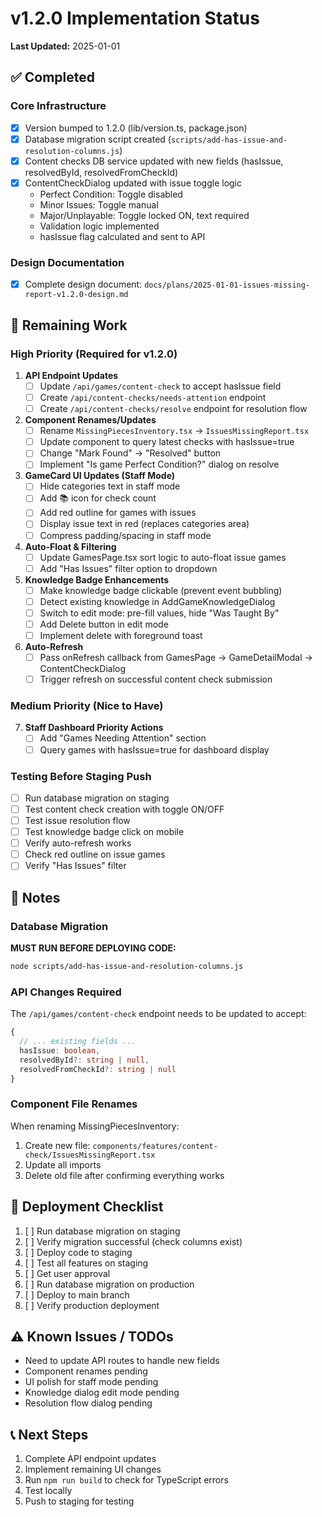 # v1.2.0 Implementation Status

**Last Updated:** 2025-01-01

## ✅ Completed

### Core Infrastructure
- [x] Version bumped to 1.2.0 (lib/version.ts, package.json)
- [x] Database migration script created (`scripts/add-has-issue-and-resolution-columns.js`)
- [x] Content checks DB service updated with new fields (hasIssue, resolvedById, resolvedFromCheckId)
- [x] ContentCheckDialog updated with issue toggle logic
  - Perfect Condition: Toggle disabled
  - Minor Issues: Toggle manual
  - Major/Unplayable: Toggle locked ON, text required
  - Validation logic implemented
  - hasIssue flag calculated and sent to API

### Design Documentation
- [x] Complete design document: `docs/plans/2025-01-01-issues-missing-report-v1.2.0-design.md`

## 🚧 Remaining Work

### High Priority (Required for v1.2.0)
1. **API Endpoint Updates**
   - [ ] Update `/api/games/content-check` to accept hasIssue field
   - [ ] Create `/api/content-checks/needs-attention` endpoint
   - [ ] Create `/api/content-checks/resolve` endpoint for resolution flow

2. **Component Renames/Updates**
   - [ ] Rename `MissingPiecesInventory.tsx` → `IssuesMissingReport.tsx`
   - [ ] Update component to query latest checks with hasIssue=true
   - [ ] Change "Mark Found" → "Resolved" button
   - [ ] Implement "Is game Perfect Condition?" dialog on resolve

3. **GameCard UI Updates (Staff Mode)**
   - [ ] Hide categories text in staff mode
   - [ ] Add 📚 icon for check count
   - [ ] Add red outline for games with issues
   - [ ] Display issue text in red (replaces categories area)
   - [ ] Compress padding/spacing in staff mode

4. **Auto-Float & Filtering**
   - [ ] Update GamesPage.tsx sort logic to auto-float issue games
   - [ ] Add "Has Issues" filter option to dropdown

5. **Knowledge Badge Enhancements**
   - [ ] Make knowledge badge clickable (prevent event bubbling)
   - [ ] Detect existing knowledge in AddGameKnowledgeDialog
   - [ ] Switch to edit mode: pre-fill values, hide "Was Taught By"
   - [ ] Add Delete button in edit mode
   - [ ] Implement delete with foreground toast

6. **Auto-Refresh**
   - [ ] Pass onRefresh callback from GamesPage → GameDetailModal → ContentCheckDialog
   - [ ] Trigger refresh on successful content check submission

### Medium Priority (Nice to Have)
7. **Staff Dashboard Priority Actions**
   - [ ] Add "Games Needing Attention" section
   - [ ] Query games with hasIssue=true for dashboard display

### Testing Before Staging Push
- [ ] Run database migration on staging
- [ ] Test content check creation with toggle ON/OFF
- [ ] Test issue resolution flow
- [ ] Test knowledge badge click on mobile
- [ ] Verify auto-refresh works
- [ ] Check red outline on issue games
- [ ] Verify "Has Issues" filter

## 📝 Notes

### Database Migration
**MUST RUN BEFORE DEPLOYING CODE:**
```bash
node scripts/add-has-issue-and-resolution-columns.js
```

### API Changes Required
The `/api/games/content-check` endpoint needs to be updated to accept:
```typescript
{
  // ... existing fields ...
  hasIssue: boolean,
  resolvedById?: string | null,
  resolvedFromCheckId?: string | null
}
```

### Component File Renames
When renaming MissingPiecesInventory:
1. Create new file: `components/features/content-check/IssuesMissingReport.tsx`
2. Update all imports
3. Delete old file after confirming everything works

## 🚀 Deployment Checklist

1. [ ] Run database migration on staging
2. [ ] Verify migration successful (check columns exist)
3. [ ] Deploy code to staging
4. [ ] Test all features on staging
5. [ ] Get user approval
6. [ ] Run database migration on production
7. [ ] Deploy to main branch
8. [ ] Verify production deployment

## ⚠️ Known Issues / TODOs

- Need to update API routes to handle new fields
- Component renames pending
- UI polish for staff mode pending
- Knowledge dialog edit mode pending
- Resolution flow dialog pending

## 📞 Next Steps

1. Complete API endpoint updates
2. Implement remaining UI changes
3. Run `npm run build` to check for TypeScript errors
4. Test locally
5. Push to staging for testing
